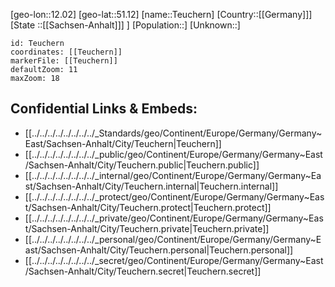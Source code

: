 ﻿---
location: [51.12,12.02]
mapzoom: [7,12] 
mapmarker: city 
type: City
tags:
- geo/City


SpocWebEntityId: 34836
isDeleted: false
confidential: public

---
[geo-lon::12.02]
[geo-lat::51.12]
[name::Teuchern]
[Country::[[Germany]]]
[State ::[[Sachsen-Anhalt]]] ]
[Population::]
[Unknown::]


```leaflet
id: Teuchern
coordinates: [[Teuchern]]
markerFile: [[Teuchern]]
defaultZoom: 11 
maxZoom: 18
```


## Confidential Links & Embeds: 
- [[../../../../../../../../_Standards/geo/Continent/Europe/Germany/Germany~East/Sachsen-Anhalt/City/Teuchern|Teuchern]] 
- [[../../../../../../../../_public/geo/Continent/Europe/Germany/Germany~East/Sachsen-Anhalt/City/Teuchern.public|Teuchern.public]] 
- [[../../../../../../../../_internal/geo/Continent/Europe/Germany/Germany~East/Sachsen-Anhalt/City/Teuchern.internal|Teuchern.internal]] 
- [[../../../../../../../../_protect/geo/Continent/Europe/Germany/Germany~East/Sachsen-Anhalt/City/Teuchern.protect|Teuchern.protect]] 
- [[../../../../../../../../_private/geo/Continent/Europe/Germany/Germany~East/Sachsen-Anhalt/City/Teuchern.private|Teuchern.private]] 
- [[../../../../../../../../_personal/geo/Continent/Europe/Germany/Germany~East/Sachsen-Anhalt/City/Teuchern.personal|Teuchern.personal]] 
- [[../../../../../../../../_secret/geo/Continent/Europe/Germany/Germany~East/Sachsen-Anhalt/City/Teuchern.secret|Teuchern.secret]] 
